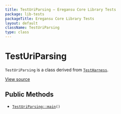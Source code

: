 ```yaml
---
title: TestUriParsing — Eregansu Core Library Tests
package: lib-tests
packageTitle: Eregansu Core Library Tests
layout: default
className: TestUriParsing
type: class
---
```


# TestUriParsing

<code>TestUriParsing</code> is a class derived from <code><a href="TestHarness">TestHarness</a></code>.

<a href="https://github.com/eregansu/lib/blob/master/t/uri-parse.php">View source</a>

## Public Methods

* <code><a href="TestUriParsing%3A%3Amain">TestUriParsing::main</a>()</code>

